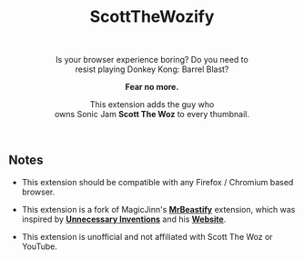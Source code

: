 
<div align = center >

# ScottTheWozify

<br>

Is your browser experience boring? Do you need to  
resist playing Donkey Kong: Barrel Blast?

**Fear no more.**

This extension adds the guy who  
owns Sonic Jam **Scott The Woz** to every thumbnail.

</div>

<br>

## Notes

-   This extension should be compatible with any Firefox / Chromium based browser.

-   This extension is a fork of MagicJinn's **[MrBeastify][MrBeastify Repo]** extension, which was inspired by **[Unnecessary Inventions][UI YouTube]** and his **[Website][UI Website]**.

-   This extension is unofficial and not affiliated with Scott The Woz or YouTube.


<!----------------------------------------------------------------------------->

[MrBeastify Repo]: https://github.com/MagicJinn/MrBeastify-Youtube
[UI YouTube]: https://www.youtube.com/@UnnecessaryInventions
[UI Website]: https://www.mrbeastify.com/